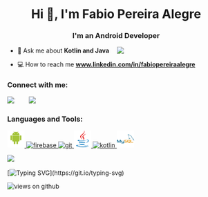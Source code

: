 

<h1 align="center">Hi 👋,  I'm Fabio Pereira Alegre</h1>
<h3 align="center">I'm an Android Developer</h3>

<picture> <img align="right" src="https://github.com/7oSkaaa/7oSkaaa/blob/main/Images/Right_Side.gif?raw=true" width = 250px></picture>

- 💬 Ask me about **Kotlin and Java**

- 💻 How to reach me **www.linkedin.com/in/fabiopereiraalegre**

<h3 align="left">Connect with me:</h3>
 <picture><img align="left" src = "https://github.com/7oSkaaa/7oSkaaa/blob/main/Images/about_me.gif?raw=true" width = 50px></picture> 
  
<p align="left">
  <a href="https://skillicons.dev">
   <img src="https://skillicons.dev/icons?i=gmail,linkedin" />
  </a>
</p>


<h3 align="left">Languages and Tools:</h3>

<p align="left"> <a href="https://developer.android.com" target="_blank" rel="noreferrer"> <img src="https://raw.githubusercontent.com/devicons/devicon/master/icons/android/android-original-wordmark.svg" alt="android" width="40" height="40"/> </a> <a href="https://firebase.google.com/" target="_blank" rel="noreferrer"> <img src="https://www.vectorlogo.zone/logos/firebase/firebase-icon.svg" alt="firebase" width="40" height="40"/> </a> <a href="https://git-scm.com/" target="_blank" rel="noreferrer"> <img src="https://www.vectorlogo.zone/logos/git-scm/git-scm-icon.svg" alt="git" width="40" height="40"/> </a> <a href="https://www.java.com" target="_blank" rel="noreferrer"> <img src="https://raw.githubusercontent.com/devicons/devicon/master/icons/java/java-original.svg" alt="java" width="40" height="40"/> </a> <a href="https://kotlinlang.org" target="_blank" rel="noreferrer"> <img src="https://www.vectorlogo.zone/logos/kotlinlang/kotlinlang-icon.svg" alt="kotlin" width="40" height="40"/> </a> <a href="https://www.mysql.com/" target="_blank" rel="noreferrer"> <img src="https://raw.githubusercontent.com/devicons/devicon/master/icons/mysql/mysql-original-wordmark.svg" alt="mysql" width="40" height="40"/> </a> 
  
<p align="left">
  <a href="https://skillicons.dev">
    <img src="https://skillicons.dev/icons?i=figma,postman,react,html,tailwind,vscode,swift,discord,github,stackoverflow" />
  </a>
</p>

[![Typing SVG](https://readme-typing-svg.herokuapp.com?font=Architects+Daughter&color=7AF79A&size=30&lines=Hi!+I'm+Fabio!;I'm+a+Android+Mobile+Developer...;I+like+Kotlin+especially;And+I'm+from+Argentina.)](https://git.io/typing-svg)
 
 
 <p align="left" >
  <img src="https://komarev.com/ghpvc/?username=Ahmad-shaikh575&label=Views&color=brightgreen&style=flat-square" alt="views on github" />
 </p>
 
</p>

